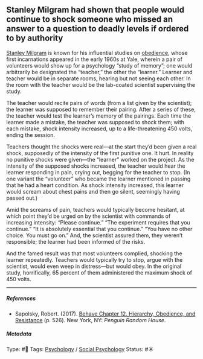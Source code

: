 ## Stanley Milgram had shown that people would continue to shock someone who missed an answer to a question to deadly levels if ordered to by authority

[Stanley Milgram]() is known for his influential studies on [obedience](obedience.md), whose first incarnations appeared in the early 1960s at Yale, wherein a pair of volunteers would show up for a psychology “study of memory”; one would arbitrarily be designated the “teacher,” the other the “learner.” Learner and teacher would be in separate rooms, hearing but not seeing each other. In the room with the teacher would be the lab-coated scientist supervising the study.

The teacher would recite pairs of words (from a list given by the scientist); the learner was supposed to remember their pairing. After a series of these, the teacher would test the learner’s memory of the pairings. Each time the learner made a mistake, the teacher was supposed to shock them; with each mistake, shock intensity increased, up to a life-threatening 450 volts, ending the session.

Teachers thought the shocks were real—at the start they’d been given a real shock, supposedly of the intensity of the first punitive one. It hurt. In reality no punitive shocks were given—the “learner” worked on the project. As the intensity of the supposed shocks increased, the teacher would hear the learner responding in pain, crying out, begging for the teacher to stop. (In one variant the “volunteer” who became the learner mentioned in passing that he had a heart condition. As shock intensity increased, this learner would scream about chest pains and then go silent, seemingly having passed out.)

Amid the screams of pain, teachers would typically become hesitant, at which point they’d be urged on by the scientist with commands of increasing intensity: “Please continue.” “The experiment requires that you continue.” “It is absolutely essential that you continue.” “You have no other choice. You must go on.” And, the scientist assured them, they weren’t responsible; the learner had been informed of the risks.

And the famed result was that most volunteers complied, shocking the learner repeatedly. Teachers would typically try to stop, argue with the scientist, would even weep in distress—but would obey. In the original study, horrifically, 65 percent of them administered the maximum shock of 450 volts.

---

##### References

* Sapolsky, Robert. (2017). [Behave Chapter 12. Hierarchy, Obedience, and Resistance](Behave%20Chapter%2012.%20Hierarchy,%20Obedience,%20and%20Resistance.md) (p. 526). New York, NY: *Penguin Random House*. 

##### Metadata

Type: #🔴 
Tags: [Psychology](Psychology.md) / [Social Psychology](Social%20Psychology.md) 
Status: #☀️ 
